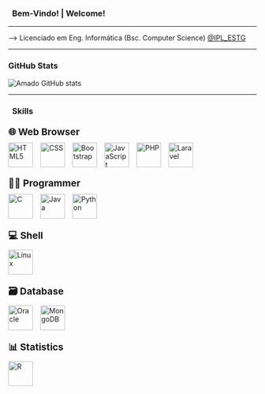 ### &nbsp; Bem-Vindo! | Welcome!
<hr/>
-->  Licenciado em Eng. Informática (Bsc. Computer Science) <a href="https://www.ipleiria.pt">@IPL_ESTG</a>

<hr/>

### GitHub Stats

![Amado GitHub stats](https://github-readme-stats.vercel.app/api?username=GuilhAmado2000&show_icons=true&theme=dark)

<hr/>

### &nbsp; Skills
<style>
  .tech-category {
    margin: 20px 0;
  }

  .tech-title {
    font-weight: bold;
    font-size: 1.2rem;
    margin-bottom: 10px;
  }

  .tech-icons {
    display: flex;
    gap: 15px;
    flex-wrap: wrap;
    align-items: center;
  }

  .tech-icons img {
    height: 50px;
  }
</style>


<div>
  <div class="tech-category">
    <div class="tech-title">🌐 Web Browser</div>
    <div class="tech-icons">
      <img src="https://cdn.jsdelivr.net/gh/devicons/devicon/icons/html5/html5-original.svg" alt="HTML5" />
      <img src="https://cdn.jsdelivr.net/gh/devicons/devicon/icons/css3/css3-original.svg" alt="CSS" />
      <img src="https://cdn.jsdelivr.net/gh/devicons/devicon/icons/bootstrap/bootstrap-original.svg" alt="Bootstrap" />
      <img src="https://cdn.jsdelivr.net/gh/devicons/devicon/icons/javascript/javascript-original.svg" alt="JavaScript" />
      <img src="https://cdn.jsdelivr.net/gh/devicons/devicon/icons/php/php-original.svg" alt="PHP" />
      <img src="https://cdn.jsdelivr.net/gh/devicons/devicon/icons/laravel/laravel-plain-wordmark.svg" alt="Laravel" />
    </div>
  </div>

  <div class="tech-category">
    <div class="tech-title">👨‍💻 Programmer</div>
    <div class="tech-icons">
      <img src="https://cdn.jsdelivr.net/gh/devicons/devicon/icons/c/c-original.svg" alt="C" />
      <img src="https://cdn.jsdelivr.net/gh/devicons/devicon/icons/java/java-original.svg" alt="Java" />
      <img src="https://cdn.jsdelivr.net/gh/devicons/devicon/icons/python/python-original.svg" alt="Python" />
    </div>
  </div>

  <div class="tech-category">
    <div class="tech-title">💻 Shell</div>
    <div class="tech-icons">
      <img src="https://cdn.jsdelivr.net/gh/devicons/devicon/icons/linux/linux-original.svg" alt="Linux" />
    </div>
  </div>

  <div class="tech-category">
    <div class="tech-title">🗃️ Database</div>
    <div class="tech-icons">
      <img src="https://cdn.jsdelivr.net/gh/devicons/devicon/icons/oracle/oracle-original.svg" alt="Oracle" />
      <img src="https://cdn.jsdelivr.net/gh/devicons/devicon/icons/mongodb/mongodb-original-wordmark.svg" alt="MongoDB" />
    </div>
  </div>

  <div class="tech-category">
    <div class="tech-title">📊 Statistics</div>
    <div class="tech-icons">
      <img src="https://cdn.jsdelivr.net/gh/devicons/devicon/icons/r/r-original.svg" alt="R" />
    </div>
  </div>
</div>
